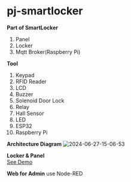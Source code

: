 # pj-smartlocker
**Part of SmartLocker**
1. Panel
2. Locker
3. Mqtt Broker(Raspberry Pi)

**Tool**
1. Keypad
2. RFID Reader
3. LCD
4. Buzzer
5. Solenoid Door Lock
6. Relay
7. Hall Sensor
8. LED
9. ESP32
10. Raspberry Pi

**Architecture Diagram**
<img src="https://i.ibb.co/5144qqx/2024-06-27-15-06-53.png" alt="2024-06-27-15-06-53" border="0">


**Locker & Panel**
<br>
 <a href="https://drive.google.com/file/d/19mAUs4rIZ7XhYwJnbtnUdmiTLrrYFU4M/view?usp=drive_link">See Demo</a>
 </br>

**Web for Admin**
use Node-RED





